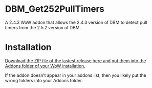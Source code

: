 # DBM_Get252PullTimers
A 2.4.3 WoW addon that allows the 2.4.3 version of DBM to detect pull timers from the 2.5.2 version of DBM.

# Installation

[Download the ZIP file of the lastest release here and put them into the Addons folder of your WoW installation.](https://github.com/MecAtlantiss/DBM_Get252PullTimers/releases/latest)

If the addon doesn't appear in your addons list, then you likely put the wrong folders into your Addons folder.
